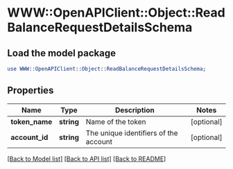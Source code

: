 # WWW::OpenAPIClient::Object::ReadBalanceRequestDetailsSchema

## Load the model package
```perl
use WWW::OpenAPIClient::Object::ReadBalanceRequestDetailsSchema;
```

## Properties
Name | Type | Description | Notes
------------ | ------------- | ------------- | -------------
**token_name** | **string** | Name of the token | [optional] 
**account_id** | **string** | The unique identifiers of the account | [optional] 

[[Back to Model list]](../README.md#documentation-for-models) [[Back to API list]](../README.md#documentation-for-api-endpoints) [[Back to README]](../README.md)


